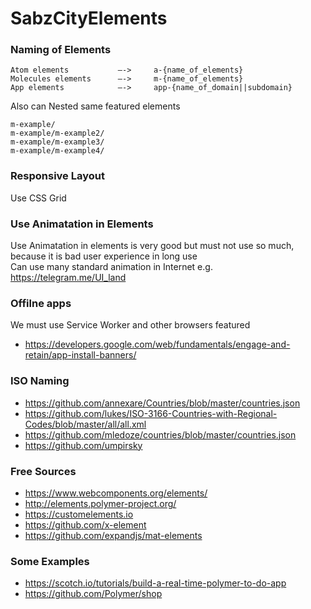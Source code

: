 # SabzCityElements

### Naming of Elements
```
Atom elements           —->     a-{name_of_elements}
Molecules elements      —->     m-{name_of_elements}
App elements            —->     app-{name_of_domain||subdomain}
```
Also can Nested same featured elements
```
m-example/
m-example/m-example2/
m-example/m-example3/
m-example/m-example4/
```

### Responsive Layout
Use CSS Grid

### Use Animatation in Elements
Use Animatation in elements is very good but must not use so much, because it is bad user experience in long use  
Can use many standard animation in Internet e.g. https://telegram.me/UI_land

### Offilne apps
We must use Service Worker and other browsers featured
- https://developers.google.com/web/fundamentals/engage-and-retain/app-install-banners/

### ISO Naming
- https://github.com/annexare/Countries/blob/master/countries.json
- https://github.com/lukes/ISO-3166-Countries-with-Regional-Codes/blob/master/all/all.xml
- https://github.com/mledoze/countries/blob/master/countries.json
- https://github.com/umpirsky


### Free Sources
- https://www.webcomponents.org/elements/
- http://elements.polymer-project.org/
- https://customelements.io
- https://github.com/x-element
- https://github.com/expandjs/mat-elements

### Some Examples
- https://scotch.io/tutorials/build-a-real-time-polymer-to-do-app
- https://github.com/Polymer/shop